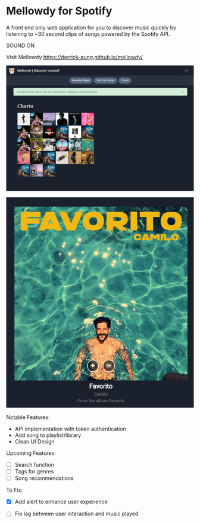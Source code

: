 # Mellowdy for Spotify 
A front end only web application for you to discover music quickly by listening to ~30 second clips of songs powered by the Spotify API.

SOUND ON

Visit Mellowdy
https://derrick-aung.github.io/mellowdy/

![](mellowdy.png)

![](mellowdy2.png)

Notable Features:
- API implementation with token authentication
- Add song to playlist/library 
- Clean UI Design  

Upcoming Features:
- [ ] Search function
- [ ] Tags for genres
- [ ] Song recommendations

To Fix:
- [X] Add alert to enhance user experience
- [ ] Fix lag between user interaction and music played

